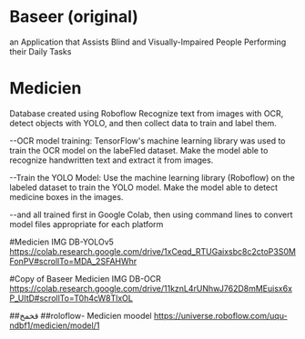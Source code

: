# Baseer  (original) 
an Application that Assists Blind and Visually-Impaired People Performing   their Daily Tasks 


# Medicien 

Database created using Roboflow
Recognize text from images with OCR, detect objects with YOLO, and then collect data to train and label them.

--OCR model training: TensorFlow's machine learning library was used to train the OCR model on the labeFled dataset. Make the model able to recognize handwritten text and extract it from images.

--Train the YOLO Model: Use the machine learning library (Roboflow) on the labeled dataset to train the YOLO model. Make the model able to detect medicine boxes in the images.

--and all trained first in Google Colab, then using command lines to convert model files appropriate for each platform

#Medicien IMG DB-YOLOv5
https://colab.research.google.com/drive/1xCeqd_RTUGaixsbc8c2ctoP3S0MFonPV#scrollTo=MDA_2SFAHWhr

#Copy of Baseer Medicien IMG DB-OCR 
https://colab.research.google.com/drive/11kznL4rUNhwJ762D8mMEuisx6xP_UItD#scrollTo=T0h4cW8TlxOL

##قخمخ
##roloflow- Medicien moodel 
https://universe.roboflow.com/uqu-ndbf1/medicien/model/1

